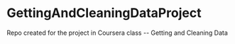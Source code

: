 # GettingAndCleaningDataProject
Repo created for the project in Coursera class -- Getting and Cleaning Data 
